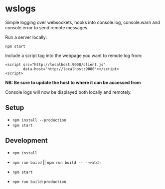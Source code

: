 # wslogs

Simple logging over websockets, hooks into console.log, console.warn and console.error to send remote messages.

Run a server locally:

`npm start`

Include a script tag into the webpage you want to remote log from:
```
<script src="http://localhost:9000/client.js"
        data-host="http://localhost:9000"></script>
<script>
```
**NB: Be sure to update the host to where it can be accessed from**

Console logs will now be displayed both locally and remotely.

## Setup

- `npm install --production`
- `npm start`

## Development

- `npm install`
- `npm run build` || `npm run build -- --watch`
- `npm start`

- `npm run build:production`
